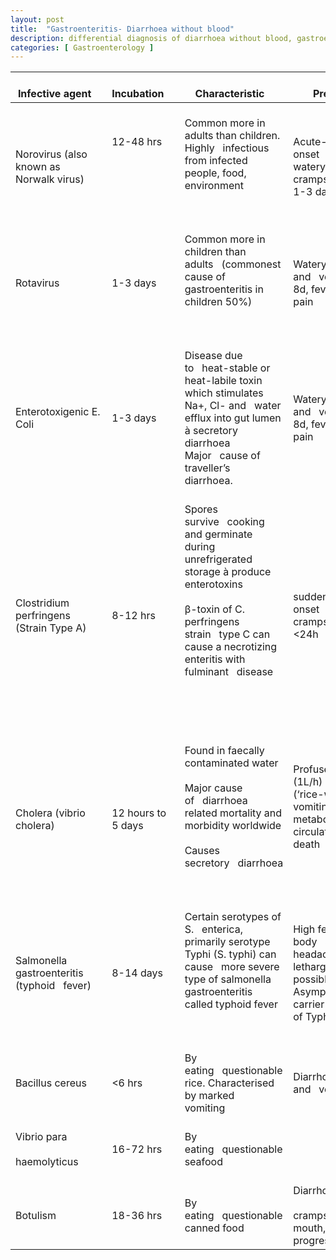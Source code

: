 ```yaml
---
layout: post
title:  "Gastroenteritis- Diarrhoea without blood"
description: differential diagnosis of diarrhoea without blood, gastroenteritis
categories: [ Gastroenterology ]
---
```



<table class="table table-bordered table-striped">

<thead>
  <tr>
    <th>&nbsp;&nbsp;&nbsp;<br>Infective agent&nbsp;&nbsp;&nbsp;</th>
    <th>&nbsp;&nbsp;&nbsp;<br>Incubation&nbsp;&nbsp;&nbsp;&nbsp;</th>
    <th>&nbsp;&nbsp;&nbsp;<br>Characteristic&nbsp;&nbsp;&nbsp;</th>
    <th>&nbsp;&nbsp;&nbsp;<br>Presentation&nbsp;&nbsp;&nbsp;</th>
    <th>&nbsp;&nbsp;&nbsp;<br>Diagnosis&nbsp;&nbsp;&nbsp;&nbsp;</th>
    <th>&nbsp;&nbsp;&nbsp;<br>Treatment&nbsp;&nbsp;&nbsp;</th>
  </tr>
</thead>
<tbody>
  <tr>
    <td>&nbsp;&nbsp;&nbsp;<br>Norovirus (also known as Norwalk virus)&nbsp;&nbsp;&nbsp;</td>
    <td>&nbsp;&nbsp;&nbsp;<br>12-48 hrs<br>&nbsp;&nbsp;&nbsp;<br> <br>&nbsp;&nbsp;&nbsp;<br> &nbsp;&nbsp;&nbsp;</td>
    <td>&nbsp;&nbsp;&nbsp;<br>Common more in adults than children. Highly&nbsp;&nbsp;&nbsp;infectious from infected people, food, environment <br>&nbsp;&nbsp;&nbsp;<br> &nbsp;&nbsp;&nbsp;</td>
    <td>&nbsp;&nbsp;&nbsp;<br>Acute-onset&nbsp;&nbsp;&nbsp;vomiting, watery diarrhoea, cramps, nausea lasting 1-3 days&nbsp;&nbsp;&nbsp;</td>
    <td>&nbsp;&nbsp;&nbsp;<br>clinical, stool PCR,&nbsp;&nbsp;&nbsp;enzyme immunoassay&nbsp;&nbsp;&nbsp;</td>
    <td>&nbsp;&nbsp;&nbsp;<br>Supportive as self-limiting&nbsp;&nbsp;&nbsp;</td>
  </tr>
  <tr>
    <td>&nbsp;&nbsp;&nbsp;<br>Rotavirus&nbsp;&nbsp;&nbsp;</td>
    <td>&nbsp;&nbsp;&nbsp;<br>1-3 days&nbsp;&nbsp;&nbsp;</td>
    <td>&nbsp;&nbsp;&nbsp;<br>Common more in children than adults&nbsp;&nbsp;&nbsp;(commonest cause of gastroenteritis in children 50%) <br>&nbsp;&nbsp;&nbsp;<br> &nbsp;&nbsp;&nbsp;</td>
    <td>&nbsp;&nbsp;&nbsp;<br>Watery diarrhoea and&nbsp;&nbsp;&nbsp;vomiting for 3–8d, fever, abdominal pain&nbsp;&nbsp;&nbsp;</td>
    <td>&nbsp;&nbsp;&nbsp;<br>clinical, stool PCR,&nbsp;&nbsp;&nbsp;enzyme immunoassay&nbsp;&nbsp;&nbsp;</td>
    <td>&nbsp;&nbsp;&nbsp;<br>Supportive as self-limiting, Routine&nbsp;&nbsp;&nbsp;vaccination in UK&nbsp;&nbsp;&nbsp;</td>
  </tr>
  <tr>
    <td>&nbsp;&nbsp;&nbsp;<br>Enterotoxigenic E. Coli&nbsp;&nbsp;&nbsp;</td>
    <td>&nbsp;&nbsp;&nbsp;<br>1-3 days&nbsp;&nbsp;&nbsp;</td>
    <td>&nbsp;&nbsp;&nbsp;<br>Disease due to&nbsp;&nbsp;&nbsp;heat-stable or heat-labile toxin which stimulates Na+, Cl- and&nbsp;&nbsp;&nbsp;water efflux into gut lumen à secretory diarrhoea Major&nbsp;&nbsp;&nbsp;cause of traveller’s diarrhoea.&nbsp;&nbsp;&nbsp;</td>
    <td>&nbsp;&nbsp;&nbsp;<br>Watery diarrhoea and&nbsp;&nbsp;&nbsp;vomiting for 3–8d, fever, abdominal pain&nbsp;&nbsp;&nbsp;</td>
    <td>&nbsp;&nbsp;&nbsp;<br>Clinical, culture, PCR&nbsp;&nbsp;&nbsp;</td>
    <td>&nbsp;&nbsp;&nbsp;<br>Supportive as self-limiting but&nbsp;&nbsp;&nbsp;antibiotics can have a role in shortening treatment duration&nbsp;&nbsp;&nbsp;</td>
  </tr>
  <tr>
    <td>&nbsp;&nbsp;&nbsp;<br>Clostridium perfringens (Strain Type A)&nbsp;&nbsp;&nbsp;</td>
    <td>&nbsp;&nbsp;&nbsp;<br>8-12 hrs&nbsp;&nbsp;&nbsp;</td>
    <td>&nbsp;&nbsp;&nbsp;<br>Spores survive&nbsp;&nbsp;&nbsp;cooking and germinate during unrefrigerated storage à produce enterotoxins<br>&nbsp;&nbsp;&nbsp;<br>β‎-toxin of C. perfringens strain&nbsp;&nbsp;&nbsp;type C can cause a necrotizing enteritis with fulminant&nbsp;&nbsp;&nbsp;disease<br>&nbsp;&nbsp;&nbsp;<br> <br>&nbsp;&nbsp;&nbsp;<br> &nbsp;&nbsp;&nbsp;</td>
    <td>&nbsp;&nbsp;&nbsp;<br>sudden-onset&nbsp;&nbsp;&nbsp;diarrhoea, cramps, usually lasts &lt;24h&nbsp;&nbsp;&nbsp;</td>
    <td>&nbsp;&nbsp;&nbsp;<br>Clinical, PCR, ELISA&nbsp;&nbsp;&nbsp;&nbsp;</td>
    <td>&nbsp;&nbsp;&nbsp;<br>Supportive&nbsp;&nbsp;&nbsp;</td>
  </tr>
  <tr>
    <td>&nbsp;&nbsp;&nbsp;<br>Cholera (vibrio cholera)&nbsp;&nbsp;&nbsp;&nbsp;</td>
    <td>&nbsp;&nbsp;&nbsp;<br>12 hours to 5 days&nbsp;&nbsp;&nbsp;</td>
    <td>&nbsp;&nbsp;&nbsp;<br>Found in faecally contaminated water<br>&nbsp;&nbsp;&nbsp;<br>Major cause of&nbsp;&nbsp;&nbsp;diarrhoea related mortality and morbidity worldwide <br>&nbsp;&nbsp;&nbsp;<br>Causes secretory&nbsp;&nbsp;&nbsp;diarrhoea <br>&nbsp;&nbsp;&nbsp;<br> &nbsp;&nbsp;&nbsp;</td>
    <td>&nbsp;&nbsp;&nbsp;<br>Profuse (1L/h)&nbsp;&nbsp;&nbsp;diarrhoea (‘rice-water’ stool), vomiting,&nbsp;&nbsp;&nbsp;dehydration, metabolic acidosis, circulatory collapse, death<br>&nbsp;&nbsp;&nbsp;<br> &nbsp;&nbsp;&nbsp;</td>
    <td>&nbsp;&nbsp;&nbsp;<br>Stool microscopy and culture&nbsp;&nbsp;&nbsp;</td>
    <td>&nbsp;&nbsp;&nbsp;<br>Oral rehydration,&nbsp;&nbsp;&nbsp;Rigler’s lactate, normal saline, electrolytes, zinc in children&nbsp;&nbsp;&nbsp;</td>
  </tr>
  <tr>
    <td>&nbsp;&nbsp;&nbsp;<br>Salmonella gastroenteritis (typhoid&nbsp;&nbsp;&nbsp;fever)&nbsp;&nbsp;&nbsp;&nbsp;</td>
    <td>&nbsp;&nbsp;&nbsp;<br>8-14 days&nbsp;&nbsp;&nbsp;</td>
    <td>&nbsp;&nbsp;&nbsp;<br>Certain serotypes of S.&nbsp;&nbsp;&nbsp;enterica, primarily serotype Typhi (S. typhi) can cause&nbsp;&nbsp;&nbsp;more severe type of salmonella gastroenteritis called typhoid fever<br>&nbsp;&nbsp;&nbsp;<br> &nbsp;&nbsp;&nbsp;</td>
    <td>&nbsp;&nbsp;&nbsp;<br>High fever, body&nbsp;&nbsp;&nbsp;aches, headache, nausea, lethargy, and a possible rash. Asymptomatic carrier&nbsp;&nbsp;&nbsp;possible (think of Typhoid Mary)&nbsp;&nbsp;&nbsp;</td>
    <td>&nbsp;&nbsp;&nbsp;<br>Clinical examination and culture&nbsp;&nbsp;&nbsp;</td>
    <td>&nbsp;&nbsp;&nbsp;<br>Ciprofloxacin&nbsp;&nbsp;&nbsp;&nbsp;</td>
  </tr>
  <tr>
    <td>&nbsp;&nbsp;&nbsp;<br>Bacillus cereus&nbsp;&nbsp;&nbsp;</td>
    <td>&nbsp;&nbsp;&nbsp;<br>&lt;6 hrs&nbsp;&nbsp;&nbsp;</td>
    <td>&nbsp;&nbsp;&nbsp;<br>By eating&nbsp;&nbsp;&nbsp;questionable rice. Characterised by marked vomiting&nbsp;&nbsp;&nbsp;&nbsp;</td>
    <td>&nbsp;&nbsp;&nbsp;<br>Diarrhoea and&nbsp;&nbsp;&nbsp;vomiting&nbsp;&nbsp;&nbsp;&nbsp;</td>
    <td>&nbsp;&nbsp;&nbsp;<br>Stool microscopy and culture&nbsp;&nbsp;&nbsp;</td>
    <td>&nbsp;&nbsp;&nbsp;<br>Supportive&nbsp;&nbsp;&nbsp;&nbsp;</td>
  </tr>
  <tr>
    <td>&nbsp;&nbsp;&nbsp;<br>Vibrio para<br>&nbsp;&nbsp;&nbsp;<br>haemolyticus&nbsp;&nbsp;&nbsp;</td>
    <td>&nbsp;&nbsp;&nbsp;<br>16-72 hrs&nbsp;&nbsp;&nbsp;</td>
    <td>&nbsp;&nbsp;&nbsp;<br>By eating&nbsp;&nbsp;&nbsp;questionable seafood&nbsp;&nbsp;&nbsp;</td>
    <td>&nbsp;&nbsp;&nbsp;<br> &nbsp;&nbsp;&nbsp;</td>
    <td>&nbsp;&nbsp;&nbsp;<br>Stool microscopy and culture&nbsp;&nbsp;&nbsp;</td>
    <td>&nbsp;&nbsp;&nbsp;<br>Supportive.&nbsp;&nbsp;&nbsp;Antibiotic has a role&nbsp;&nbsp;&nbsp;</td>
  </tr>
  <tr>
    <td>&nbsp;&nbsp;&nbsp;<br>Botulism&nbsp;&nbsp;&nbsp;</td>
    <td>&nbsp;&nbsp;&nbsp;<br>18-36 hrs&nbsp;&nbsp;&nbsp;</td>
    <td>&nbsp;&nbsp;&nbsp;<br>By eating&nbsp;&nbsp;&nbsp;questionable canned food&nbsp;&nbsp;&nbsp;</td>
    <td>&nbsp;&nbsp;&nbsp;<br>Diarrhoea, abdominal<br>&nbsp;&nbsp;&nbsp;<br>cramps, dry mouth,&nbsp;&nbsp;&nbsp;diplopia, progressive paralysis&nbsp;&nbsp;&nbsp;</td>
    <td>&nbsp;&nbsp;&nbsp;<br>Serum/faecal C. Bolulinum toxin&nbsp;&nbsp;&nbsp;</td>
    <td>&nbsp;&nbsp;&nbsp;<br>Manage in ITU with&nbsp;&nbsp;&nbsp;mechanical ventilation&nbsp;&nbsp;&nbsp;</td>
  </tr>
</tbody>


</table>